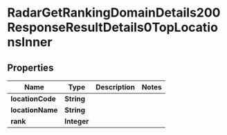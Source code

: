 

# RadarGetRankingDomainDetails200ResponseResultDetails0TopLocationsInner


## Properties

| Name | Type | Description | Notes |
|------------ | ------------- | ------------- | -------------|
|**locationCode** | **String** |  |  |
|**locationName** | **String** |  |  |
|**rank** | **Integer** |  |  |



